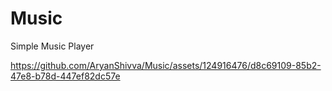 # Music

Simple Music Player

https://github.com/AryanShivva/Music/assets/124916476/d8c69109-85b2-47e8-b78d-447ef82dc57e

